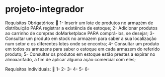 # projeto-integrador
Requisitos Obrigatórios: 📝
1- Inserir um lote de produtos no armazém de distribuição PARA registrar a existência de estoque;
2- Adicionar produtos ao carrinho de compras doMarketplace PARA comprá-los, se desejar;
3- Consultar um produto em stock no armazem para saber a sua localização num setor e os diferentes lotes onde se encontra;
4- Consultar um produto em todos os armazens para saber o estoque em cada armazem do referido produto;
5- Consultar os produtos em estoque estão prestes a expirar no almoxarifado, a fim de aplicar alguma ação comercial com eles;

Requisitos Individuais: 📝
1-
2-
3-
4-
5-
6-


